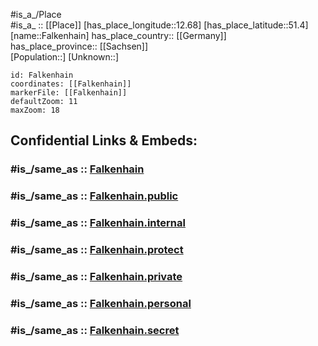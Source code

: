 ﻿---
confidential: public
isDeleted: false
location:
- 51.4
- 12.68
mapmarker: city
mapzoom:
- 7
- 12
SpocWebEntityId: 30122
tags:
- geo/City
type: City
---

#is_a_/Place  
#is_a_ :: [[Place]] 
[has_place_longitude::12.68] 
[has_place_latitude::51.4] 
[name::Falkenhain] 
has_place_country:: [[Germany]]  
has_place_province:: [[Sachsen]]  
[Population::] 
[Unknown::] 


```leaflet
id: Falkenhain
coordinates: [[Falkenhain]] 
markerFile: [[Falkenhain]] 
defaultZoom: 11 
maxZoom: 18
```


## Confidential Links & Embeds: 

### #is_/same_as :: [Falkenhain](/_Standards/Earth/Continent/Europe/Europe~Central/Germany/Germany~East/Sachsen/counties~Sachsen/Leipzig/cities~Leipzig/Bennewitz/City/Falkenhain.md) 

### #is_/same_as :: [Falkenhain.public](/_public/Earth/Continent/Europe/Europe~Central/Germany/Germany~East/Sachsen/counties~Sachsen/Leipzig/cities~Leipzig/Bennewitz/City/Falkenhain.public.md) 

### #is_/same_as :: [Falkenhain.internal](/_internal/Earth/Continent/Europe/Europe~Central/Germany/Germany~East/Sachsen/counties~Sachsen/Leipzig/cities~Leipzig/Bennewitz/City/Falkenhain.internal.md) 

### #is_/same_as :: [Falkenhain.protect](/_protect/Earth/Continent/Europe/Europe~Central/Germany/Germany~East/Sachsen/counties~Sachsen/Leipzig/cities~Leipzig/Bennewitz/City/Falkenhain.protect.md) 

### #is_/same_as :: [Falkenhain.private](/_private/Earth/Continent/Europe/Europe~Central/Germany/Germany~East/Sachsen/counties~Sachsen/Leipzig/cities~Leipzig/Bennewitz/City/Falkenhain.private.md) 

### #is_/same_as :: [Falkenhain.personal](/_personal/Earth/Continent/Europe/Europe~Central/Germany/Germany~East/Sachsen/counties~Sachsen/Leipzig/cities~Leipzig/Bennewitz/City/Falkenhain.personal.md) 

### #is_/same_as :: [Falkenhain.secret](/_secret/Earth/Continent/Europe/Europe~Central/Germany/Germany~East/Sachsen/counties~Sachsen/Leipzig/cities~Leipzig/Bennewitz/City/Falkenhain.secret.md)

